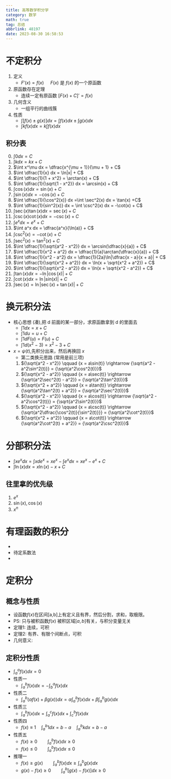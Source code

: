 ```yaml
---
title: 高等数学积分学
category: 数学
math: true
tag: 总结
abbrlink: 48197
date: 2023-08-30 16:58:53
---
```


# 不定积分

   1. 定义
      - $F'(x) = f(x) \quad$ $F(x)$ 是 $f(x)$ 的一个原函数 
   2. 原函数存在定理
      - 连续一定有原函数 $[F(x) + C]' = f(x)$
   3. 几何含义
      - 一组平行的曲线簇 
   4. 性质
      - $\int [f(x) \pm g(x)] dx = \int f(x) dx \pm \int g(x) dx$
      - $\int kf(x) dx = k \int f(x) dx$

## 积分表

   0. $\int 0 dx = C$
   1. $\int k dx = kx + C$
   2. $\int x^\mu dx = \dfrac{x^{\mu + 1}}{\mu + 1} + C$
   3. $\int \dfrac{1}{x} dx = \ln|x| + C$
   4. $\int \dfrac{1}{1 + x^2} = \arctan(x) + C$ 
   5. $\int \dfrac{1}{\sqrt{1 - x^2}} dx = \arcsin(x) + C$
   6. $\int \cos(x) dx = \sin(x) + C$
   7. $\int \sin(x) dx = -\cos(x) + C$
   8. $\int \dfrac{1}{\cos^2(x)} dx =\int \sec^2(x) dx = \tan(x) +C$
   9. $\int \dfrac{1}{sin^2(x)} dx = \int \csc^2(x) dx = -\cot(x) + C$
   10. $\int \sec(x)\tan(x) dx = \sec(x) + C$
   11. $\int \csc(x)\cot(x) dx = -\csc(x) + C$
   12. $\int e^x dx = e^x + C$
   13. $\int a^x dx = \dfrac{a^x}{\ln(a)} + C$
   14. $\int \csc^2(x) = -\cot(x) + C$
   15. $\int \sec^2(x) = \tan^2(x) + C$
   16. $\int \dfrac{1}{\sqrt{a^2 - x^2}} dx = \arcsin(\dfrac{x}{a}) + C$
   17. $\int \dfrac{1}{x^2 + a^2} dx = \dfrac{1}{a}\arctan(\dfrac{x}{a}) + C$
   18. $\int \dfrac{1}{x^2 - a^2} dx = \dfrac{1}{2a}\ln|\dfrac{x - a}{x + a}| + C$
   19. $\int \dfrac{1}{\sqrt{x^2 + a^2}} dx = \ln(x + \sqrt{x^2 + a^2}) + C$
   20. $\int \dfrac{1}{\sqrt{x^2 - a^2}} dx = \ln(x + \sqrt{x^2 - a^2}) + C$
   21. $\int \tan(x) dx = -\ln|\cos(x)| + C$
   22. $\int \cot(x) dx = \ln|sin(x)| + C$
   23. $\int \sec(x) = \ln|\sec(x) + \tan(x)| + C$

# 换元积分法

   - 核心思想 (凑),把 d 前面的某一部分，求原函数拿到 d 的里面去
      - $\int 1 dx = x + C$
      - $\int 1 du = u + C$ 
      - $\int 1 dF(u) = F(u) + C$ 
      - $\int 1 d(x^2 - 3) = x^2 - 3 + C$ 
   - $x = \psi(t)$,先积分出来，然后再换回 $x$
      - 第二类换元思路 (常用是前三项)
      1. ${\sqrt{a^2 - x^2}} \qquad {x = a\sin(t)} \rightarrow {\sqrt{a^2 - a^2\sin^2(t)}} = {\sqrt{a^2\cos^2(t)}}$ 
      2. ${\sqrt{x^2 - a^2}} \qquad {x = a\sec(t)} \rightarrow {\sqrt{a^2\sec^2(t) - a^2}} = {\sqrt{a^2\tan^2(t)}}$ 
      3. ${\sqrt{x^2 + a^2}} \qquad {x = a\tan(t)} \rightarrow {\sqrt{a^2\tan^2(t) + a^2}} = {\sqrt{a^2\sec^2(t)}}$ 
      4. ${\sqrt{a^2 - x^2}} \qquad {x = a\cos(t)} \rightarrow {\sqrt{a^2 - a^2\cos^2(t)}} = {\sqrt{a^2\sin^2(t)}}$ 
      5. ${\sqrt{x^2 - a^2}} \qquad {x = a\csc(t)} \rightarrow {\sqrt{a^2\dfrac{\cos^2(t)}{\sin^2(t)}}} = {\sqrt{a^2\cot^2(t)}}$ 
      6. ${\sqrt{x^2 + a^2}} \qquad {x = a\cot(t)} \rightarrow {\sqrt{a^2\cot^2(t) + a^2}} = {\sqrt{a^2\csc^2(t)}}$ 

# 分部积分法
   - $\int x e^x dx = \int x de^x = xe^x - \int e^x dx = xe^x - e^x + C$
   - $\int \ln(x) dx = x\ln(x) - x + C$ 

## 往里拿的优先级
   1. $e^x$
   1. $\sin(x) , \cos(x)$
   1. $x^n$

# 有理函数的积分

   - 
   - 待定系数法
   - 

# 定积分

## 概念与性质
   - 设函数$f(x)$在区间[a,b]上有定义且有界，然后分割，求和，取极限。
   - PS: 只与被积函数$f(x)$ 被积区域$[a,b]$有关，与积分变量无关
   - 定理1: 连续，可积
   - 定理2: 有界、有限个间断点，可积
   - 几何意义:  

## 定积分性质
   
   - $\int^a_a f(x) dx= 0$
   - 性质一
      - $\int^b_a f(x) dx= -\int^a_b f(x) dx$
   - 性质二
      - $\int^b_a (\alpha f(x) + \beta g(x)) dx = \alpha \int^b_a f(x) dx + \beta \int^b_a g(x) dx$
   - 性质三
      - $\int^b_a f(x) dx = \int^c_a f(x) dx +  \int^b_c f(x) dx$
   - 性质四
      - $f(x) \equiv 1 \quad \int^b_a 1 dx = b - a \quad \int^b_a k dx = b - a$
   - 性质五
      - $f(x) \geq 0 \qquad \int^b_a f(x) dx \geq 0$
      - $f(x) \leq 0 \qquad \int^b_a f(x) dx \leq 0$
   - 推理一
      - $f(x) \geq g(x) \qquad \int^b_a f(x) dx \geq \int^b_a g(x) dx$
      - $g(x) - f(x) \geq 0 \qquad \int^b_a [g(x) - f(x)] dx \geq 0$